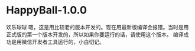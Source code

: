 # HappyBall-1.0.0
欢乐球球
嗯，这是用比较老的版本开发的。现在用最新版编译会报错。当时是用正式版的第一个版本开发的，所以如果你要运行的话，请使用这个版本。
编译成功是用微信开发者工具运行的，小白切记。
